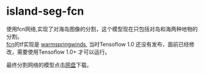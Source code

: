 # island-seg-fcn

使用fcn网络,实现了对海岛图像的分割，这个模型现在只包括对岛和海两种地物的分割。  
[fcn](https://arxiv.org/abs/1411.4038)的tf实现是 [warmspringwinds](https://github.com/warmspringwinds/tf-image-segmentation), 当时Tensoflow 1.0 还没有发布，面前已经修改，需要使用Tensoflow 1.0+ 才可以运行。

最终分割网络的模型点击[网盘](https://pan.baidu.com/s/1o8zJvGA)下载。

